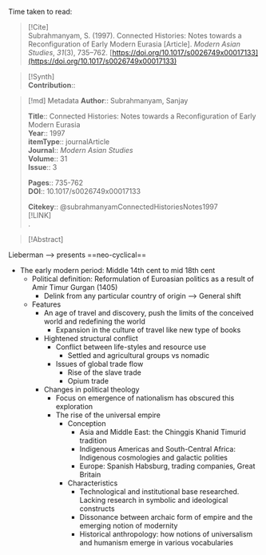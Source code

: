 Time taken to read: 
> [!Cite]  
> Subrahmanyam, S. (1997). Connected Histories: Notes towards a Reconfiguration of Early Modern Eurasia [Article]. _Modern Asian Studies_, _31_(3), 735–762. [https://doi.org/10.1017/s0026749x00017133](https://doi.org/10.1017/s0026749x00017133)

> [!Synth]  
>**Contribution**::

>[!md]  Metadata
> **Author**:: Subrahmanyam, Sanjay</br>  
>    
> **Title**:: Connected Histories: Notes towards a Reconfiguration of Early Modern Eurasia    
> **Year**:: 1997     
>**itemType**:: journalArticle    
>**Journal**:: *Modern Asian Studies*    
>**Volume**:: 31    
>**Issue**:: 3     
>    
>    
>     
> **Pages**:: 735-762    
>**DOI**:: 10.1017/s0026749x00017133    
>
> 
>    
> **Citekey**:: @subrahmanyamConnectedHistoriesNotes1997    
> [!LINK]   
>.

> [!Abstract]  
>>  

Lieberman --> presents ==neo-cyclical==
* The early modern period: Middle 14th cent to mid 18th cent
	* Political definition: Reformulation of Euroasian politics as a result of Amir Timur Gurgan (1405)  
		* Delink from any particular country of origin --> General shift 
	* Features
		* An age of travel and discovery, push the limits of the conceived world and redefining the world
			* Expansion in the culture of travel like new type of books
		* Hightened structural conflict
			* Conflict between life-styles and resource use
				* Settled and agricultural groups vs nomadic 
			* Issues of global trade flow
				* Rise of the slave trade 
				* Opium trade
		* Changes in political theology 
			* Focus on emergence of nationalism has obscured this exploration 
			* The rise of the universal empire
				* Conception
					* Asia and Middle East: the Chinggis Khanid Timurid tradition
					* Indigenous Americas and South-Central Africa: Indigenous cosmologies and galactic polities
					* Europe: Spanish Habsburg, trading companies, Great Britain 
				* Characteristics
					* Technological and institutional base researched. Lacking research in symbolic and ideological constructs
					* Dissonance between archaic form of empire and the emerging notion of modernity 
					* Historical anthropology:  how notions of universalism and humanism emerge in various vocabularies 